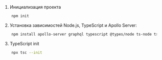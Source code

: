 1. Инициализация проекта
```bash
    npm init
```
2. Установка зависимостей Node.js, TypeScript и Apollo Server:
```bash
    npm install apollo-server graphql typescript @types/node ts-node ts-node-dev --save
```
3. TypeScript init
```bash
    npx tsc --init
```